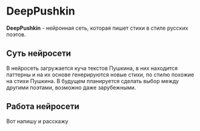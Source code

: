 # DeepPushkin
**DeepPushkin** - нейронная сеть, которая пишет стихи в стиле русских поэтов.

## Суть нейросети  
В нейросеть загружается куча текстов Пушкина, в них находится паттерны и на их основе генерируются новые стихи, по стилю похожие на стихи Пушкина. В будущем планируется сделать выбор между другими поэтами, возможно даже зарубежными.

## Работа нейросети   
Вот напишу и расскажу
